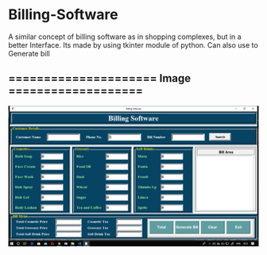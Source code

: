 # Billing-Software
A similar concept of billing software as in shopping complexes, but in a better Interface.
Its made by using tkinter module of python. Can also use to Generate bill  

## ===================== Image ===================

![alt text](https://github.com/aj14799/Billing-Software/blob/master/Screenshot%20(218).png)


